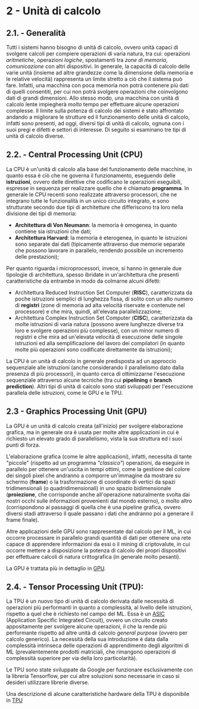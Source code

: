 # 2 - Unità di calcolo
## 2.1. - Generalità
Tutti i sistemi hanno bisogno di unità di calcolo, ovvero unità capaci di svolgere calcoli per compiere operazioni di varia natura, tra cui: operazioni *aritmetiche*, operazioni *logiche*, spostamenti tra *zone di memoria*, *comunicazione* con altri dispositivi.
In generale, la capacità di calcolo delle varie unità (insieme ad altre grandezze come la dimensione della memoria e le relative velocità) rappresenta un limite stretto a ciò che il sistema può fare. Infatti, una macchina con poca memoria non potrà contenere più dati di quelli consentiti, per cui non potrà svolgere operazioni che coinvolgono dati di grandi dimensioni. Allo stesso modo, una macchina con unità di calcolo lente impiegherà *molto* tempo per effettuare alcune operazioni complesse.
Il limite sulla potenza di calcolo dei sistemi è stato affrontato andando a migliorare le strutture ed il funzionamento delle unità di calcolo, infatti sono presenti, ad oggi, diversi tipi di unità di calcolo, ognuna con i suoi pregi e difetti e settori di interesse.
Di seguito si esaminano tre tipi di unità di calcolo diverse.

## 2.2. - Central Processing Unit (CPU)
La CPU è un'unità di calcolo alla base del funzionamento delle macchine, in quanto essa è ciò che ne governa il funzionamento, eseguendo delle **istruzioni**, ovvero delle direttive che codificano le operazioni eseguibili, espresse in sequenza per realizzare quello che è chiamato **programma**. 
In generale le CPU recenti sono realizzate attraverso processori, che ne integrano tutte le funzionalità in un unico circuito integrato, e sono strutturate secondo due tipi di architetture che differiscono tra loro nella divisione dei tipi di memoria: 
- **Architettura di Von Neumann**: la memoria è omogenea, in quanto contiene sia istruzioni che dati;
- **Architettura Harvard**: la memoria è eterogenea, in quanto le istruzioni sono separate dai dati (tipicamente attraverso due memorie separate che possono lavorare in parallelo, rendendo possibile un incremento delle prestazioni);

Per quanto riguarda i microprocessori, invece, si hanno in generale due tipologie di architettura, spesso ibridate in un'architettura che presenti caratteristiche da entrambe in modo da colmarne alcuni difetti:
- Architettura Reduced Instruction Set Computer (**RISC**), caratterizzata da poche istruzioni semplici di lunghezza fissa, di solito con un alto numero di **registri** (zone di memoria ad alta velocità riservate e contenute nel processore) e che mira, quindi, all'elevata parallelizzazione;
- Architettura Complex Instruction Set Computer (**CISC**), caratterizzata da molte istruzioni di varia natura (possono avere lunghezze diverse tra loro e svolgere operazioni più complesse), con un minor numero di registri e che mira ad un'elevata velocità di esecuzione delle singole istruzioni ed alla semplificazione del lavoro dei compilatori (in quanto molte più operazioni sono codificate direttamente da istruzioni);

La CPU è un unità di calcolo in generale predisposta ad un approccio sequenziale alle istruzioni (anche considerando il parallelismo dato dalla presenza di più processori), in quanto cerca di ottimizzarne l'esecuzione sequenziale attraverso alcune tecniche (tra cui **pipelining** e  **branch prediction**).
Altri tipi di unità di calcolo sono stati sviluppati per l'esecuzione parallela delle istruzioni, come le GPU e le TPU.

## 2.3 - Graphics Processing Unit (GPU)
La GPU è un unità di calcolo creata (all'inizio) per svolgere elaborazione grafica, ma in generale ora è usata per molte altre applicazioni in cui è richiesto un elevato grado di parallelismo, vista la sua struttura ed i suoi punti di forza.

L'elaborazione grafica (come le altre applicazioni), infatti, necessita di tante "piccole" (rispetto ad un programma *"classico"*) operazioni, da eseguire in parallelo per ottenere un'uscita in tempi ottimi, come la gestione del colore dei singoli pixel che andranno a comporre un'immagine da mostrare su schermo (**frame**) o la trasformazione di coordinate di vertici da spazi tridimensionali (o quadridimensionali) in uno spazio bidimensionale (**proiezione**, che corrisponde anche all'operazione naturalmente svolta dai nostri occhi sulle informazioni provenienti dal mondo esterno), o molto altro (corrispondono ai passaggi di quella che è una pipeline grafica, ovvero diversi stadi attraverso il quale passano i dati che andranno poi a generare il frame finale).

Altre applicazioni delle GPU sono rappresentate dal calcolo per il ML, in cui occorre processare in parallelo grandi quantità di dati per ottenere una rete capace di apprendere informazioni da essi o il mining di criptovalute, in cui occorre mettere a disposizione la potenza di calcolo dei propri dispositivi per effettuare calcoli di natura crittografica (in generale molto pesanti).

La GPU è trattata più in dettaglio in [GPU](GPU.md).

## 2.4. - Tensor Processing Unit (TPU):
La TPU è un nuovo tipo di unità di calcolo derivata dalle necessità di operazioni più performanti in quanto a complessità, al livello delle istruzioni, rispetto a quel che è richiesto nel campo del ML.
Essa è un [ASIC](https://it.wikipedia.org/wiki/Application_specific_integrated_circuit) (Application Specific Integrated Circuit), ovvero un circuito creato appositamente per svolgere alcune operazioni, il che la rende più performante rispetto ad altre unità di calcolo *general purpose* (ovvero per calcolo generico). La necessità della sua introduzione è data dalla complessità intrinseca delle operazioni di apprendimento degli algoritmi di ML (prevalentemente prodotti matriciali, che rimangono operazioni di complessità superiore per via della loro particolarità).

Le TPU sono state sviluppate da Google per funzionare esclusivamente con la libreria Tensorflow, per cui altre soluzioni sono necessarie in caso si desideri utilizzare librerie diverse.

Una descrizione di alcune caratteristiche hardware della TPU è disponibile in [TPU](TPU.md)

